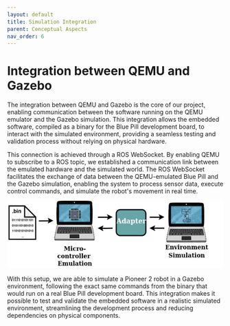 ```yaml
---
layout: default
title: Simulation Integration
parent: Cenceptual Aspects
nav_order: 6
---
```



# Integration between QEMU and Gazebo

The integration between QEMU and Gazebo is the core of our project, enabling communication between the software running on the QEMU emulator and the Gazebo simulation. This integration allows the embedded software, compiled as a binary for the Blue Pill development board, to interact with the simulated environment, providing a seamless testing and validation process without relying on physical hardware.

This connection is achieved through a ROS WebSocket. By enabling QEMU to subscribe to a ROS topic, we established a communication link between the emulated hardware and the simulated world. The ROS WebSocket facilitates the exchange of data between the QEMU-emulated Blue Pill and the Gazebo simulation, enabling the system to process sensor data, execute control commands, and simulate the robot's movement in real time.

![integration](/assets/imgs/desenhos%20tcc-context.png)

With this setup, we are able to simulate a Pioneer 2 robot in a Gazebo environment, following the exact same commands from the binary that would run on a real Blue Pill development board. This integration makes it possible to test and validate the embedded software in a realistic simulated environment, streamlining the development process and reducing dependencies on physical components.

